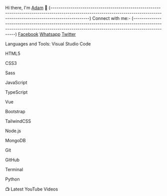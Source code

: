 Hi there, I'm [Adam](mailto:adam.egy6@gmail.com)</a> 👋
(-------------------------------------------------------------------------------------------------------------------------------------------------------------------------------)
Connect with me:-
(-------------------------------------------------------------------------------------------------------------------------------------------------------------------------------)
[Facebook]()
[Whatsapp]()
[Twitter]()

Languages and Tools:
Visual Studio Code

HTML5

CSS3

Sass

JavaScript

TypeScript

Vue

Bootstrap

TailwindCSS

Node.js

MongoDB

Git

GitHub

Terminal

Python



📺 Latest YouTube Videos
